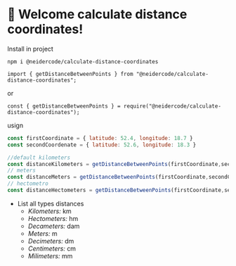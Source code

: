 # 🚀 Welcome calculate distance coordinates!

Install in project

```shell
npm i @neidercode/calculate-distance-coordinates
```

```shell
import { getDistanceBetweenPoints } from "@neidercode/calculate-distance-coordinates";
```

or

```node
const { getDistanceBetweenPoints } = require("@neidercode/calculate-distance-coordinates");
```

usign

```js
const firstCoordinate = { latitude: 52.4, longitude: 18.7 }
const secondCoordenate = { latitude: 52.6, longitude: 18.3 }

//default kilometers
const distanceKilometers = getDistanceBetweenPoints(firstCoordinate,secondCoordenate)
// meters
const distanceMeters = getDistanceBetweenPoints(firstCoordinate,secondCoordenate, 'm')
// hectometro
const distanceHectometers = getDistanceBetweenPoints(firstCoordinate,secondCoordenate, 'hm')

```

- List all types distances
    - *Kilometers:* km
    - *Hectometers:* hm
    - *Decameters:* dam
    - *Meters:* m
    - *Decimeters:* dm
    - *Centimeters:* cm
    - *Milimeters:* mm
